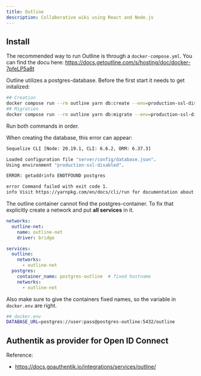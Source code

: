 ```yaml
---
title: Outline
description: Collaborative wiki using React and Node.js
---
```


## Install
The recommended way to run Outline is through a `docker-compose.yml`. You can find the docu here: https://docs.getoutline.com/s/hosting/doc/docker-7pfeLP5a8t

Outline utilizes a postgres-database. Before the first start it needs to get initalized:
```bash
## Creation
docker compose run --rm outline yarn db:create --env=production-ssl-disabled
## Migration
docker compose run --rm outline yarn db:migrate --env=production-ssl-disabled
```
Run both commands in order.

When creating the database, this error can appear:
```bash
Sequelize CLI [Node: 20.19.1, CLI: 6.6.2, ORM: 6.37.3]

Loaded configuration file "server/config/database.json".
Using environment "production-ssl-disabled".

ERROR: getaddrinfo ENOTFOUND postgres

error Command failed with exit code 1.
info Visit https://yarnpkg.com/en/docs/cli/run for documentation about this command.
```
The outline container cannot find the postgres-container. To fix that explicitly create a network and put **all services** in it.

```yaml
networks:
  outline-net:
    name: outline-net
    driver: bridge

services:
  outline:
    networks:
      - outline-net
  postgres:
    container_name: postgres-outline  # fixed hostname
    networks:
      - outline-net
```
Also make sure to give the containers fixed names, so the variable in `docker.env` are right.

```bash
## docker.env
DATABASE_URL=postgres://user:pass@postgres-outline:5432/outline
```

## Authentik as provider for Open ID Connect

Reference:
- https://docs.goauthentik.io/integrations/services/outline/
